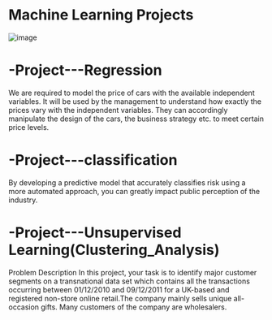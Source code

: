 # Machine Learning Projects
![image](https://favtutor.com/resources/images/uploads/deep_learning_projects.png)

 # -Project---Regression
We are required to model the price of cars with the available independent variables. It will be used by the management to understand how exactly the prices vary with the independent variables. They can accordingly manipulate the design of the cars, the business strategy etc. to meet certain price levels.


 # -Project---classification
 By developing a predictive model that accurately classifies risk using a more automated approach, you can greatly impact public perception of the industry.


# -Project---Unsupervised Learning(Clustering_Analysis)
Problem Description
In this project, your task is to identify major customer segments on a transnational data set which contains all the transactions occurring between 01/12/2010 and 09/12/2011 for a UK-based and registered non-store online retail.The company mainly sells unique all-occasion gifts. Many customers of the company are wholesalers.

